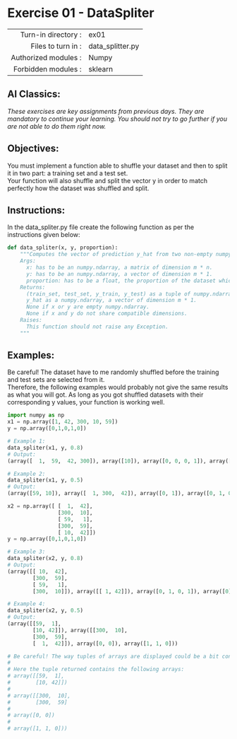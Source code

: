 # Exercise 01 - DataSpliter

|                         |                     |
| -----------------------:| ------------------  |
|   Turn-in directory :   |  ex01               |
|   Files to turn in :    |  data_splitter.py   |
|   Authorized modules :  |  Numpy              |
|   Forbidden modules :   |  sklearn            |

## AI Classics: 
*These exercises are key assignments from previous days. They are mandatory to continue your learning. You should not try to go further if you are not able to do them right now.*

## Objectives:  
You must implement a function able to shuffle your dataset and then to split it in two part: a training set and a test set.  
Your function will also shuffle and split the vector y in order to match perfectly how the dataset was shuffled and split. 

## Instructions:
In the data_spliter.py file create the following function as per the instructions given below:
```python
def data_spliter(x, y, proportion):
    """Computes the vector of prediction y_hat from two non-empty numpy.ndarray.
    Args:
      x: has to be an numpy.ndarray, a matrix of dimension m * n.
      y: has to be an numpy.ndarray, a vector of dimension m * 1.
      proportion: has to be a float, the proportion of the dataset which must be put in the training set.
    Returns:
      (train_set, test_set, y_train, y_test) as a tuple of numpy.ndarray
      y_hat as a numpy.ndarray, a vector of dimension m * 1.
      None if x or y are empty numpy.ndarray.
      None if x and y do not share compatible dimensions.
    Raises:
      This function should not raise any Exception.
    """
```

## Examples:
Be careful! The dataset have to me randomly shuffled before the training and test sets are selected from it.  
Therefore, the following examples would probably not give the same results as what you will got. As long as you got shuffled datasets with their corresponding y values, your function is working well.

```python
import numpy as np
x1 = np.array([1, 42, 300, 10, 59])
y = np.array([0,1,0,1,0])

# Example 1:
data_spliter(x1, y, 0.8)
# Output:
(array([  1,  59,  42, 300]), array([10]), array([0, 0, 0, 1]), array([1]))

# Example 2:
data_spliter(x1, y, 0.5)
# Output:
(array([59, 10]), array([  1, 300,  42]), array([0, 1]), array([0, 1, 0]))

x2 = np.array([ [  1,  42],
                [300,  10],
                [ 59,   1],
                [300,  59],
                [ 10,  42]])
y = np.array([0,1,0,1,0])

# Example 3:
data_spliter(x2, y, 0.8)
# Output:
(array([[ 10,  42],
        [300,  59],
        [ 59,   1],
        [300,  10]]), array([[ 1, 42]]), array([0, 1, 0, 1]), array([0]))

# Example 4:
data_spliter(x2, y, 0.5)
# Output:
(array([[59,  1],
        [10, 42]]), array([[300,  10],
        [300,  59],
        [  1,  42]]), array([0, 0]), array([1, 1, 0]))

# Be careful! The way tuples of arrays are displayed could be a bit confusing... 
# 
# Here the tuple returned contains the following arrays: 
# array([[59,  1],
#        [10, 42]])
#
# array([[300,  10],
#        [300,  59]
#
# array([0, 0])
#
# array([1, 1, 0]))
```
